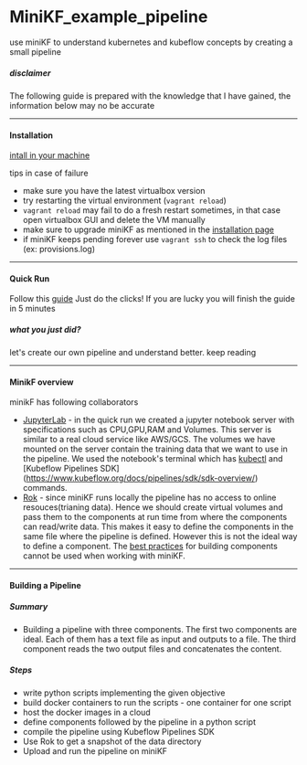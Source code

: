 # MiniKF_example_pipeline
use miniKF to understand kubernetes and kubeflow concepts by creating a small pipeline

##### disclaimer

The following guide is prepared with the knowledge that I have gained, the information below may no be accurate

---

#### Installation

[intall in your machine](https://www.kubeflow.org/docs/started/getting-started-minikf/)

tips in case of failure

* make sure you have the latest virtualbox version
* try restarting the virtual environment (`vagrant reload`)
* `vagrant reload` may fail to do a fresh restart sometimes, in that case open virtualbox GUI and delete the VM manually
* make sure to upgrade miniKF as mentioned in the [installation page](https://www.kubeflow.org/docs/started/getting-started-minikf/)
* if miniKF keeps pending forever use `vagrant ssh` to check the log files (ex: provisions.log)

---

#### Quick Run

Follow this [guide](https://medium.com/kubeflow/an-end-to-end-ml-pipeline-on-prem-notebooks-kubeflow-pipelines-on-the-new-minikf-33b7d8e9a836) Just do the clicks! If you are lucky you will finish the guide in 5 minutes

##### what you just did?

let's create our own pipeline and understand better. keep reading

---

#### MinikF overview

minikF has following collaborators

* [JupyterLab](https://www.kubeflow.org/docs/components/jupyter/) - in the quick run we created a jupyter notebook server with specifications such as CPU,GPU,RAM and Volumes. This server is similar to a real cloud service like AWS/GCS. The volumes we have mounted on the server contain the training data that we want to use in the pipeline. We used the notebook's terminal which has [kubectl](https://kubernetes.io/docs/reference/kubectl/overview/) and [Kubeflow Pipelines SDK] (https://www.kubeflow.org/docs/pipelines/sdk/sdk-overview/) commands.
* [Rok](https://www.arrikto.com/how-it-works/) - since miniKF runs locally the pipeline has no access to online resouces(trianing data). Hence we should create virtual volumes and pass them to the components at run time from where the components can read/write data. This makes it easy to define the components in the same file where the pipeline is defined. However this is not the ideal way to define a component. The [best practices](https://www.kubeflow.org/docs/pipelines/sdk/component-development/) for building components cannot be used when working with miniKF.

---

#### Building a Pipeline

##### Summary 

* Building a pipeline with three components. The first two components are ideal. Each of them has a text file as input and outputs to a file. The third component reads the two output files and concatenates the content.

##### Steps

* write python scripts implementing the given objective
* build docker containers to run the scripts - one container for one script
* host the docker images in a cloud
* define components followed by the pipeline in a python script
* compile the pipeline using Kubeflow Pipelines SDK
* Use Rok to get a snapshot of the data directory
* Upload and run the pipeline on miniKF
